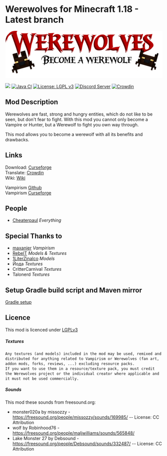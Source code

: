 Werewolves for Minecraft 1.18 - Latest branch
====


![](dev_resources/project/werewolves-title.png)

[![](http://cf.way2muchnoise.eu/short_417851_downloads.svg)](https://www.curseforge.com/minecraft/mc-mods/werewolves-become-a-beast)
[![Java CI](https://github.com/TeamLapen/Werewolves/workflows/Java%20CI/badge.svg?branch=1.16)](https://github.com/TeamLapen/Werewolves/actions)
[![License: LGPL v3](https://img.shields.io/badge/License-LGPL%20v3-blue.svg)](https://www.gnu.org/licenses/lgpl-3.0)
[![Discord Server](https://img.shields.io/discord/430326060635258881)](https://discord.gg/wuamm4P)
[![Crowdin](https://badges.crowdin.net/werewolves/localized.svg)](https://crowdin.com/project/werewolves)

## Mod Description

Werewolves are fast, strong and hungry entities, which do not like to be seen, but don't fear to fight. With this mod
you cannot only become a Vampire or Hunter, but a Werewolf to fight you own way through.

This mod allows you to become a werewolf with all its benefits and drawbacks.

## Links

Download: [Curseforge](https://www.curseforge.com/minecraft/mc-mods/werewolves-become-a-beast)  
Translate: [Crowdin](https://crowdin.com/project/werewolves)  
Wiki: [Wiki](https://teamlapen.github.io/Werewolves/docs/intro)

Vampirism [Github](https://github.com/TeamLapen/Vampirism)  
Vampirism [Curseforge](https://www.curseforge.com/minecraft/mc-mods/vampirism-become-a-vampire)

## People

- [Cheaterpaul](https://github.com/Cheaterpaul) _Everything_

## Special Thanks to

- [maxanier](https://maxanier.de) _Vampirism_
- [RebelT](https://github.com/TheRebelT) _Models & Textures_
- [1LiterZinalco](https://lunofe.de/) _Models_
- Йода _Textures_
- CritterCarnival _Textures_
- Talonerd _Textures_

## Setup Gradle build script and Maven mirror

[Gradle setup](docs/GRADLE.md)

## Licence

This mod is licenced under [LGPLv3](https://raw.githubusercontent.com/TeamLapen/Werewolves/master/LICENSE)

##### Textures

```
Any textures (and models) included in the mod may be used, remixed and distributed for anything related to Vampirism or Werewolves (fan art, addon mods, forks, reviews, ...) excluding resource packs.
If you want to use them in a resource/texture pack, you must credit the Werewolves project or the individual creator where applicable and it must not be used commercially.
```

##### Sounds

This mod these sounds from freesound.org:

- monster020a by missozzy - https://freesound.org/people/missozzy/sounds/169985/ -- License: CC Attribution
- wolf by Robinhood76 - https://freesound.org/people/maljwilliams/sounds/565848/
- Lake Monster 27 by Debsound - https://freesound.org/people/Debsound/sounds/332487/ -- License: CC Attribution